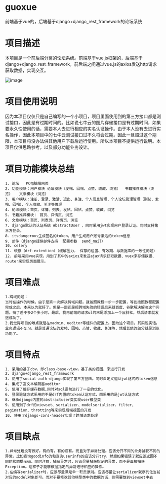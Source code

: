 # guoxue
前端基于vue的，后端基于django+django_rest_framework的论坛系统

# 项目描述

本项目是一个前后端分离的论坛系统。前端基于vue.js框架的，后端基于django+django_rest_framework，前后端之间通过vue.js的axios发送http请求获取数据，实现交互。

![image](https://raw.githubusercontent.com/123success123/guoxue/master/images/homepages.png)

# 项目使用说明

因为本项目仅仅只是自己编写的一个小项目，项目里面使用到的第三方接口都是测试接口，因此是有过期时间的。比如说七牛云的图片存储接口是有过期时间，如果要永久性使用的话，需要本人去进行相应的实名认证操作。由于本人没有去进行实名操作，因此本项目中的七牛云测试接口过不久将会过期。因此一旦超过这个期限，本项目将没办法供其他用户下载后运行使用。所以本项目不提供运行说明。本项目仅供思路参考，以及部分功能业务设计。

# 项目功能模块总结

	1. 论坛   PC电脑端网页
	2. 功能模块：用户模块 论坛模块（发帖、回帖、点赞、收藏、浏览）  书籍推荐模块（浏览）   文章模块（浏览）
	3. 用户模块：注册、登录、激活、退出、关注、个人信息管理、个人论坛管理管理（删帖、发帖、回帖）、个人收藏、关注等管理
	4. 论坛模块：首页、详情、列表、发帖、回帖、点赞、收藏、浏览
	5. 书籍推荐模块： 首页、详情页、浏览
	6. 文章模块：首页、列表页、详情页、浏览
	7. django默认的认证系统 AbstractUser ，同时采用jwt实现用户登录认证。同时支持第三方登录。
	8. itsdangerous生成签名的token，用户生成用户账号激活的token信息
	9. 邮件（django提供邮件支持  配置参数  send_mail）
	10. celery
	11. 缓存（drf-extention）（缓解压力， 保存的位置、有效期、与数据库的一致性问题）
	12. 前端采用vue实现，用到了其中的axios来发送ajax请求获取数据、vuex来存储数据、router来实现页面展示。

# 项目难点

	1.跨域问题：
	当时在操作的时候，由于是第一次解决跨域问题。就按照教程一步一步配置，等到按照教程配置完成之后，本来以为就好了。但是一部还是报跨域失败的错误后来就百度、谷歌解决解决这个问题。搞了差不多2个多小时。最后，我再前端的请求ul的末尾添加上一个反斜杠，然后请求就发送成功了。
	2.我觉得项目的难点就是在xadmin、ueditor等组件的配置上。因为这个项目，其实说实话。业务逻辑不复习。就是普通论坛的发帖、回帖、点赞、收藏、关注等，然后其他的部分就是浏览功能了。

# 项目特点

	1. 采用的基于cbv，即class-base-view，基于类的视图，来进行开发
	2. django+django_rest_framework
	3. 使用了social-auth-django实现了第三方登陆。同时自定义返回jwt格式的token信息
	4. 集成了富文本编辑器ueditor
	5. 使用了缓存缓存数据,同时对sql语句进行了一定的优化。
	6. 登录验证方式采用的不是drf内置的token认证方式，而采用的是jwt认证方式
	8. 继承django内置的abstractuser类实现user模型类
	9. 使用到了drf的viewset、serializer、modelserializer、filter、pagination、throtting等来实现后端视图的开发
	10. 使用了django-cors-header实现了跨域请求处理

# 项目缺点

	1.异常处理没有做好。有的有，有的没有。而且对于异常处理。应该分开不同的业务捕获不同的异常。比如查询goodinfo的和查询userinfo的应该分开try，然后如果错误了就应该返回不同的状态提示码。同时注意，捕获异常时，应该尽量捕获指定的异常，而不是直接捕获Exception。这样子才能够根据指定的异常进行相应的操作。
	2.在编写serializer时，应该尽量满足单一职责原则。应该尽量让serializer就序列化当前对应的model对象即可。而对于要修改其他模型类中的数据的话，则需要放到viewset中去
